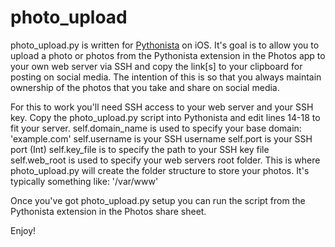 # photo_upload

photo_upload.py is written for [Pythonista](https://itunes.apple.com/us/app/pythonista-3/id1085978097 "Pythonista") on iOS. It's goal is to allow you to upload a photo or photos from the Pythonista extension in the Photos app to your own web server via SSH and copy the link[s] to your clipboard for posting on social media. The intention of this is so that you always maintain ownership of the photos that you take and share on social media.

For this to work you'll need SSH access to your web server and your SSH key. Copy the photo_upload.py script into Pythonista and edit lines 14-18 to fit your server.
self.domain_name is used to specify your base domain: 'example.com'
self.username is your SSH username
self.port is your SSH port (Int)
self.key_file is to specify the path to your SSH key file
self.web_root is used to specify your web servers root folder. This is where photo_upload.py will create the folder structure to store your photos. It's typically something like: '/var/www'

Once you've got photo_upload.py setup you can run the script from the Pythonista extension in the Photos share sheet.

Enjoy!